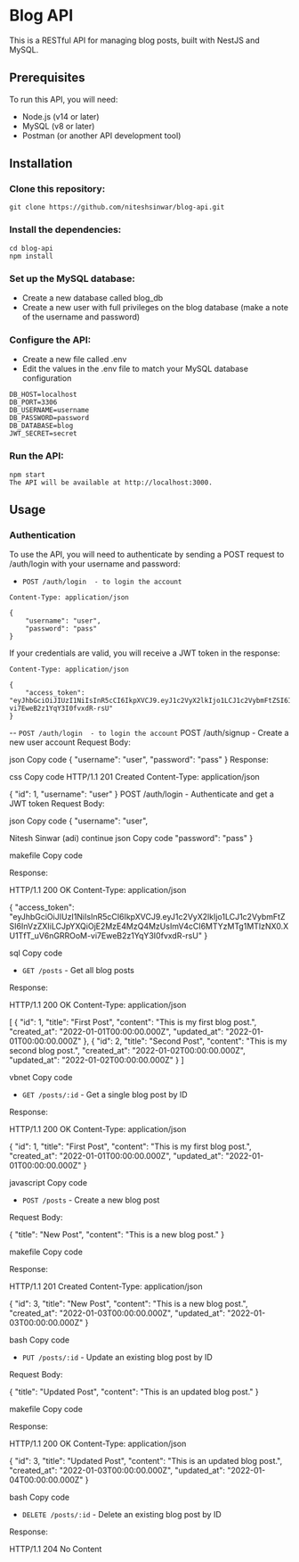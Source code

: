 # Blog API
This is a RESTful API for managing blog posts, built with NestJS and MySQL.

## Prerequisites
To run this API, you will need:

- Node.js (v14 or later)
- MySQL (v8 or later)
- Postman (or another API development tool)

## Installation
### Clone this repository:
`git clone https://github.com/niteshsinwar/blog-api.git`

### Install the dependencies:
```
cd blog-api
npm install
```
### Set up the MySQL database:
- Create a new database called blog_db
- Create a new user with full privileges on the blog database (make a note of the username and password)

### Configure the API:
- Create a new file called .env
- Edit the values in the .env file to match your MySQL database configuration

```
DB_HOST=localhost
DB_PORT=3306
DB_USERNAME=username
DB_PASSWORD=password
DB_DATABASE=blog
JWT_SECRET=secret
```


### Run the API:
```
npm start
The API will be available at http://localhost:3000.
```

## Usage
### Authentication
To use the API, you will need to authenticate by sending a POST request to /auth/login with your username and password:

- `POST /auth/login  - to login the account`
```
Content-Type: application/json

{
    "username": "user",
    "password": "pass"
}
```

If your credentials are valid, you will receive a JWT token in the response:


```
Content-Type: application/json

{
    "access_token": "eyJhbGciOiJIUzI1NiIsInR5cCI6IkpXVCJ9.eyJ1c2VyX2lkIjo1LCJ1c2VybmFtZSI6InVzZXIiLCJpYXQiOjE2MzE4MzQ4MzUsImV4cCI6MTYzMTg1MTIzNX0.XU1TfT_uV6nGRROoM-vi7EweB2z1YqY3I0fvxdR-rsU"
}
```

-- `POST /auth/login  - to login the account`
POST /auth/signup - Create a new user account
Request Body:

json
Copy code
{
    "username": "user",
    "password": "pass"
}
Response:

css
Copy code
HTTP/1.1 201 Created
Content-Type: application/json

{
    "id": 1,
    "username": "user"
}
POST /auth/login - Authenticate and get a JWT token
Request Body:

json
Copy code
{
    "username": "user",



Nitesh Sinwar (adi)
continue
json
Copy code
"password": "pass"
}

makefile
Copy code

Response:

HTTP/1.1 200 OK
Content-Type: application/json

{
"access_token": "eyJhbGciOiJIUzI1NiIsInR5cCI6IkpXVCJ9.eyJ1c2VyX2lkIjo1LCJ1c2VybmFtZSI6InVzZXIiLCJpYXQiOjE2MzE4MzQ4MzUsImV4cCI6MTYzMTg1MTIzNX0.XU1TfT_uV6nGRROoM-vi7EweB2z1YqY3I0fvxdR-rsU"
}

sql
Copy code

- `GET /posts` - Get all blog posts

Response:

HTTP/1.1 200 OK
Content-Type: application/json

[
{
"id": 1,
"title": "First Post",
"content": "This is my first blog post.",
"created_at": "2022-01-01T00:00:00.000Z",
"updated_at": "2022-01-01T00:00:00.000Z"
},
{
"id": 2,
"title": "Second Post",
"content": "This is my second blog post.",
"created_at": "2022-01-02T00:00:00.000Z",
"updated_at": "2022-01-02T00:00:00.000Z"
}
]

vbnet
Copy code

- `GET /posts/:id` - Get a single blog post by ID

Response:

HTTP/1.1 200 OK
Content-Type: application/json

{
"id": 1,
"title": "First Post",
"content": "This is my first blog post.",
"created_at": "2022-01-01T00:00:00.000Z",
"updated_at": "2022-01-01T00:00:00.000Z"
}

javascript
Copy code

- `POST /posts` - Create a new blog post

Request Body:

{
"title": "New Post",
"content": "This is a new blog post."
}

makefile
Copy code

Response:

HTTP/1.1 201 Created
Content-Type: application/json

{
"id": 3,
"title": "New Post",
"content": "This is a new blog post.",
"created_at": "2022-01-03T00:00:00.000Z",
"updated_at": "2022-01-03T00:00:00.000Z"
}

bash
Copy code

- `PUT /posts/:id` - Update an existing blog post by ID

Request Body:

{
"title": "Updated Post",
"content": "This is an updated blog post."
}

makefile
Copy code

Response:

HTTP/1.1 200 OK
Content-Type: application/json

{
"id": 3,
"title": "Updated Post",
"content": "This is an updated blog post.",
"created_at": "2022-01-03T00:00:00.000Z",
"updated_at": "2022-01-04T00:00:00.000Z"
}

bash
Copy code

- `DELETE /posts/:id` - Delete an existing blog post by ID

Response:

HTTP/1.1 204 No Content
